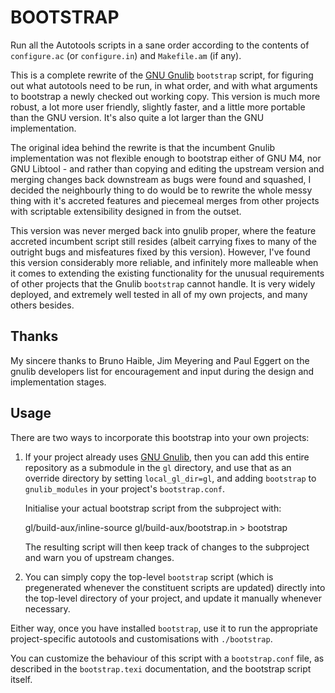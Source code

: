 BOOTSTRAP
=========

Run all the Autotools scripts in a sane order according to the contents
of `configure.ac` (or `configure.in`) and `Makefile.am` (if any).

This is a complete rewrite of the [GNU Gnulib][] `bootstrap` script, for
figuring out what autotools need to be run, in what order, and with what
arguments to bootstrap a newly checked out working copy. This version is
much more robust, a lot more user friendly, slightly faster, and a little
more portable than the GNU version.  It's also quite a lot larger than
the GNU implementation.

The original idea behind the rewrite is that the incumbent Gnulib
implementation was not flexible enough to bootstrap either of GNU M4,
nor GNU Libtool - and rather than copying and editing the upstream
version and merging changes back downstream as bugs were found and
squashed, I decided the neighbourly thing to do would be to rewrite the
whole messy thing with it's accreted features and piecemeal merges from
other projects with scriptable extensibility designed in from the
outset.

This version was never merged back into gnulib proper, where the feature
accreted incumbent script still resides (albeit carrying fixes to many of
the outright bugs and misfeatures fixed by this version).  However, I've
found this version considerably more reliable, and infinitely more
malleable when it comes to extending the existing functionality for the
unusual requirements of other projects that the Gnulib `bootstrap` cannot
handle.  It is very widely deployed, and extremely well tested in all of
my own projects, and many others besides.

Thanks
------

My sincere thanks to Bruno Haible, Jim Meyering and Paul Eggert on the
gnulib developers list for encouragement and input during the design and
implementation stages.

Usage
-----

There are two ways to incorporate this bootstrap into your own projects:

1. If your project already uses [GNU Gnulib], then you can add this
   entire repository as a submodule in the `gl` directory, and use that
   as an override directory by setting `local_gl_dir=gl`, and adding
   `bootstrap` to `gnulib_modules` in your project's `bootstrap.conf`.

   Initialise your actual bootstrap script from the subproject with:

      gl/build-aux/inline-source gl/build-aux/bootstrap.in > bootstrap

   The resulting script will then keep track of changes to the
   subproject and warn you of upstream changes.

2. You can simply copy the top-level `bootstrap` script (which is
   pregenerated whenever the constituent scripts are updated) directly
   into the top-level directory of your project, and update it manually
   whenever necessary.

Either way, once you have installed `bootstrap`, use it to run the
appropriate project-specific autotools and customisations with
`./bootstrap`.

You can customize the behaviour of this script with a `bootstrap.conf` file,
as described in the `bootstrap.texi` documentation, and the bootstrap
script itself.


[gnu gnulib]: http://gnu.org/s/gnulib
